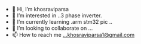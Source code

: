 - 👋 Hi, I’m khosraviparsa
- 👀 I’m interested in ..3 phase inverter.
- 🌱 I’m currently learning .arm stm32 pic ..
- 💞️ I’m looking to collaborate on ...
- 📫 How to reach me ...khosraviparsa1@gmail.com

<!---
kh111346/kh111346 is a ✨ special ✨ repository because its `README.md` (this file) appears on your GitHub profile.
You can click the Preview link to take a look at your changes.
--->
